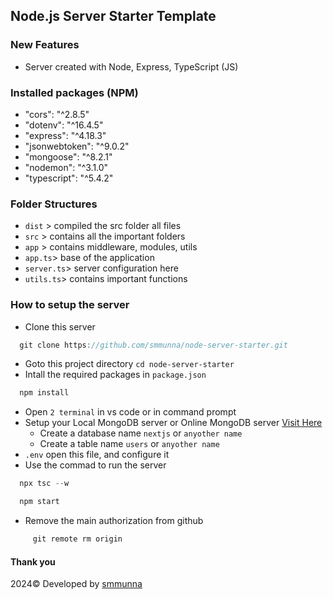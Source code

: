 ## Node.js Server Starter Template

### New Features
   - Server created with Node, Express, TypeScript (JS)

### Installed packages (NPM)
   - "cors": "^2.8.5"
   - "dotenv": "^16.4.5"
   - "express": "^4.18.3"
   - "jsonwebtoken": "^9.0.2"
   - "mongoose": "^8.2.1"
   - "nodemon": "^3.1.0"
   - "typescript": "^5.4.2"

### Folder Structures
   - `dist` > compiled the src folder all files
   - `src` > contains all the important folders
   - `app` > contains middleware, modules, utils
   - `app.ts`> base of the application
   - `server.ts`> server configuration here
   - `utils.ts`> contains important functions

### How to setup the server

   - Clone this server
  ```javascript
    git clone https://github.com/smmunna/node-server-starter.git
  ```
   - Goto this project directory `cd node-server-starter`
   - Intall the required packages in `package.json`
  ```javascript
    npm install
  ```
  - Open `2 terminal` in vs code or in command prompt
  - Setup your Local MongoDB server or Online MongoDB server [Visit Here](https://account.mongodb.com/account/login)
    - Create a database name `nextjs` or `anyother name`
    - Create a table name `users` or `anyother name`
  - `.env` open this file, and configure it
  - Use the commad to run the server
  ```javascript
    npx tsc --w
  ```
  ```javascript
    npm start
  ```
 - Remove the main authorization from github
  ```javascript
       git remote rm origin
  ```

  #### Thank you
  2024&copy; Developed by <a href="https://github.com/smmunna">smmunna</a>